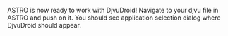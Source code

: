 ASTRO is now ready to work with DjvuDroid! Navigate to your djvu file in ASTRO and push on it. You should see application selection dialog where DjvuDroid should appear.